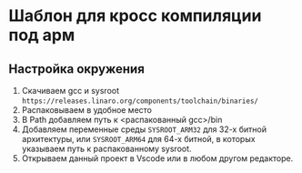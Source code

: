 # Шаблон для кросс компиляции под арм

## Настройка окружения
1. Скачиваем gcc и sysroot `https://releases.linaro.org/components/toolchain/binaries/`
2. Распаковываем в удобное место
3. В Path добавляем путь к \<распакованный gcc>/bin
4. Добавляем переменные среды `SYSROOT_ARM32` для 32-х битной архитектуры, или `SYSROOT_ARM64` для 64-х битной, в которых указываем путь к распакованному sysroot.
5. Открываем данный проект в Vscode или в любом другом редакторе.